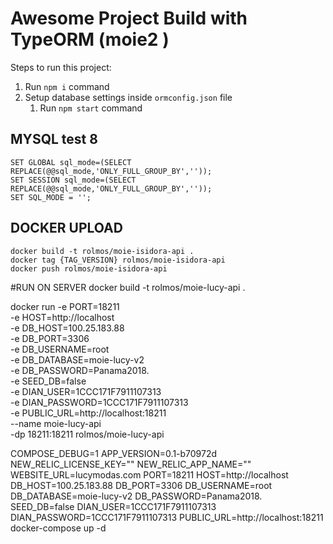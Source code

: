 # Awesome Project Build with TypeORM (moie2 )

Steps to run this project:

1. Run `npm i` command
2. Setup database settings inside `ormconfig.json` file
   1. Run `npm start` command

## MYSQL  test 8

    SET GLOBAL sql_mode=(SELECT REPLACE(@@sql_mode,'ONLY_FULL_GROUP_BY',''));
    SET SESSION sql_mode=(SELECT REPLACE(@@sql_mode,'ONLY_FULL_GROUP_BY',''));
    SET SQL_MODE = '';


## DOCKER UPLOAD

    docker build -t rolmos/moie-isidora-api .
    docker tag {TAG_VERSION} rolmos/moie-isidora-api
    docker push rolmos/moie-isidora-api


#RUN ON SERVER
   docker build -t rolmos/moie-lucy-api .

   docker run -e PORT=18211 \
   -e HOST=http://localhost \
   -e DB_HOST=100.25.183.88 \
   -e DB_PORT=3306 \
   -e DB_USERNAME=root \
   -e DB_DATABASE=moie-lucy-v2 \
   -e DB_PASSWORD=Panama2018. \
   -e SEED_DB=false \
   -e DIAN_USER=1CCC171F7911107313 \
   -e DIAN_PASSWORD=1CCC171F7911107313 \
   -e PUBLIC_URL=http://localhost:18211 \
   --name moie-lucy-api \
   -dp 18211:18211 rolmos/moie-lucy-api


COMPOSE_DEBUG=1 APP_VERSION=0.1-b70972d NEW_RELIC_LICENSE_KEY="" NEW_RELIC_APP_NAME="" WEBSITE_URL=lucymodas.com PORT=18211 HOST=http://localhost DB_HOST=100.25.183.88 DB_PORT=3306 DB_USERNAME=root DB_DATABASE=moie-lucy-v2 DB_PASSWORD=Panama2018. SEED_DB=false DIAN_USER=1CCC171F7911107313 DIAN_PASSWORD=1CCC171F7911107313 PUBLIC_URL=http://localhost:18211 docker-compose up -d

